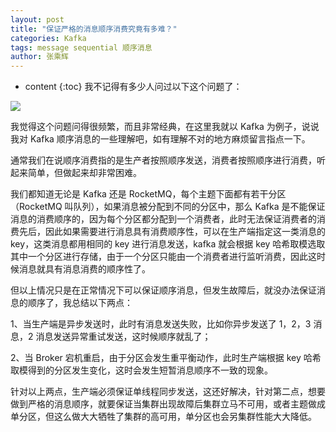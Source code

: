 ```yaml
---
layout: post
title: "保证严格的消息顺序消费究竟有多难？"
categories: Kafka
tags: message sequential 顺序消息
author: 张乘辉
---
```


* content
{:toc}
我不记得有多少人问过以下这个问题了：

![](https://gitee.com/objcoding/md-picture/raw/master/img/20200422092844.png)

我觉得这个问题问得很频繁，而且非常经典，在这里我就以 Kafka 为例子，说说我对 Kafka 顺序消息的一些理解吧，如有理解不对的地方麻烦留言指点一下。





通常我们在说顺序消费指的是生产者按照顺序发送，消费者按照顺序进行消费，听起来简单，但做起来却非常困难。

我们都知道无论是 Kafka 还是 RocketMQ，每个主题下面都有若干分区（RocketMQ 叫队列），如果消息被分配到不同的分区中，那么 Kafka 是不能保证消息的消费顺序的，因为每个分区都分配到一个消费者，此时无法保证消费者的消费先后，因此如果需要进行消息具有消费顺序性，可以在生产端指定这一类消息的 key，这类消息都用相同的 key 进行消息发送，kafka 就会根据 key 哈希取模选取其中一个分区进行存储，由于一个分区只能由一个消费者进行监听消费，因此这时候消息就具有消息消费的顺序性了。

但以上情况只是在正常情况下可以保证顺序消息，但发生故障后，就没办法保证消息的顺序了，我总结以下两点：

1、当生产端是异步发送时，此时有消息发送失败，比如你异步发送了 1，2，3 消息，2 消息发送异常重试发送，这时候顺序就乱了；

2、当 Broker 宕机重启，由于分区会发生重平衡动作，此时生产端根据 key 哈希取模得到的分区发生变化，这时会发生短暂消息顺序不一致的现象。

针对以上两点，生产端必须保证单线程同步发送，这还好解决，针对第二点，想要做到严格的消息顺序，就要保证当集群出现故障后集群立马不可用，或者主题做成单分区，但这么做大大牺牲了集群的高可用，单分区也会另集群性能大大降低。






